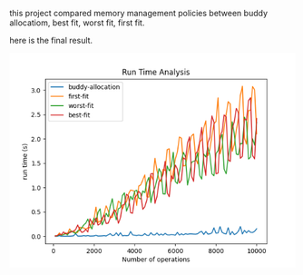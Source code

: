 this project compared memory management policies between buddy allocatiom, best fit, worst fit, first fit.

here is the final result.  
 
![result](https://github.com/huaxing-w/memory-management-polices-comparison/blob/main/other/final.png)